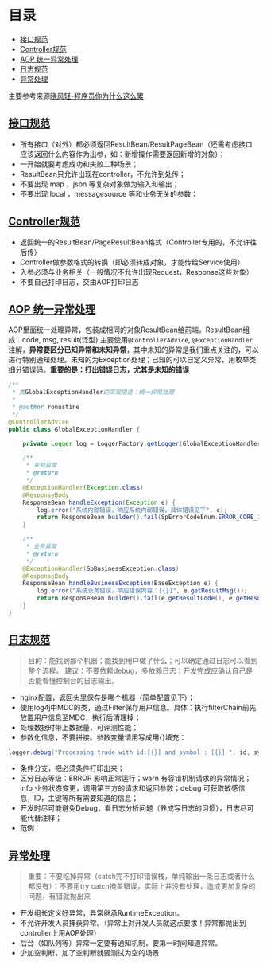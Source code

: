 
# 目录

- [接口规范](#1)
- [Controller规范](#2)
- [AOP 统一异常处理](#3)
- [日志规范](#4)
- [异常处理](#5)

主要参考来源[晓风轻-程序员你为什么这么累](https://xwjie.github.io/rule/)

## [接口规范](#1)

- 所有接口（对外）都必须返回ResultBean/ResultPageBean（还需考虑接口应该返回什么内容作为出参，如：新增操作需要返回新增的对象）；
- 一开始就要考虑成功和失败二种场景；
- ResultBean只允许出现在controller，不允许到处传；
- 不要出现 map ，json 等复杂对象做为输入和输出；
- 不要出现 local ，messagesource 等和业务无关的参数；

## [Controller规范](#2)

- 返回统一的ResultBean/PageResultBean格式（Controller专用的，不允许往后传）
- Controller做参数格式的转换（即必须转成对象，才能传给Service使用）
- 入参必须与业务相关（一般情况不允许出现Request，Response这些对象）
- 不要自己打印日志，交由AOP打印日志

## [AOP 统一异常处理](#3)

AOP里面统一处理异常，包装成相同的对象ResultBean给前端。ResultBean组成：code, msg, result(泛型)
主要使用`@ControllerAdvice`, `@ExceptionHandler`注解，**异常要区分已知异常和未知异常**，其中未知的异常是我们重点关注的，可以进行特别通知处理。未知的为Exception处理；已知的可以自定义异常，用枚举类细分错误码。**重要的是：打出错误日志，尤其是未知的错误**

```Java
/**
 * 类GlobalExceptionHandler的实现描述：统一异常处理
 *
 * @author ronustine
 */
@ControllerAdvice
public class GlobalExceptionHandler {

    private Logger log = LoggerFactory.getLogger(GlobalExceptionHandler.class);

    /**
     * 未知异常
     * @return
     */
    @ExceptionHandler(Exception.class)
    @ResponseBody
    ResponseBean handleException(Exception e) {
        log.error("系统内部错误，响应系统内部错误，具体错误见下", e);
        return ResponseBean.builder().fail(SpErrorCodeEnum.ERROR_CORE_1000).build();
    }

    /**
     * 业务异常
     * @return
     */
    @ExceptionHandler(SpBusinessException.class)
    @ResponseBody
    ResponseBean handleBusinessException(BaseException e) {
        log.error("系统业务错误，响应错误内容：[{}]", e.getResultMsg());
        return ResponseBean.builder().fail(e.getResultCode(), e.getResultMsg()).build();
    }
}
```

## [日志规范](#3)

> 目的：能找到那个机器；能找到用户做了什么；可以确定通过日志可以看到整个流程。
建议：不要依赖debug，多依赖日志；开发完成应确认自己是否能看懂控制台的日志输出。

- nginx配置，返回头里保存是哪个机器（简单配置见下）；
- 使用log4j中MDC的类，通过Filter保存用户信息。具体：执行filterChain前先放置用户信息至MDC，执行后清理掉；
- 处理数据时带上数据量，可评测性能；
- 参数化信息，不要拼接。参数变量请用写成用{}填充：

```java
logger.debug("Processing trade with id:[{}] and symbol : [{}] ", id, symbol);
```

- 条件分支，把必须条件打印出来；
- 区分日志等级：ERROR 影响正常运行；warn 有容错机制请求的异常情况；info 业务状态变更，调用第三方的请求和返回参数；debug 可获取敏感信息，ID，主键等所有需要知道的信息；
- 开发时尽可能避免Debug，看日志分析问题（养成写日志的习惯），日志尽可能代替注释；
- 范例：

## [异常处理](#5)

> 重要：不要吃掉异常（catch完不打印错误栈，单纯输出一条日志或者什么都没有）；不要用try catch掩盖错误，实际上并没有处理，造成更加复杂的问题，有错就抛出来

- 开发组长定义好异常，异常继承RuntimeException。
- 不允许开发人员捕获异常。（异常上对开发人员就这点要求！异常都抛出到controller上用AOP处理）
- 后台（如队列等）异常一定要有通知机制，要第一时间知道异常。
- 少加空判断，加了空判断就要测试为空的场景